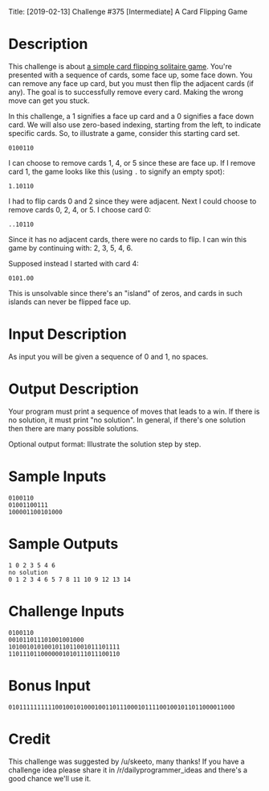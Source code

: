 Title: [2019-02-13] Challenge #375 [Intermediate] A Card Flipping Game


# Description

This challenge is about [a simple card flipping solitaire
game](https://www.youtube.com/watch?v=CCxs-tu8tOU). You're presented
with a sequence of cards, some face up, some face down. You can remove
any face up card, but you must then flip the adjacent cards (if any).
The goal is to successfully remove every card. Making the wrong move can
get you stuck.

In this challenge, a 1 signifies a face up card and a 0 signifies a face
down card. We will also use zero-based indexing, starting from the left,
to indicate specific cards. So, to illustrate a game, consider this
starting card set.

    0100110

I can choose to remove cards 1, 4, or 5 since these are face up. If I
remove card 1, the game looks like this (using `.` to signify an empty
spot):

    1.10110

I had to flip cards 0 and 2 since they were adjacent. Next I could
choose to remove cards 0, 2, 4, or 5. I choose card 0:

    ..10110

Since it has no adjacent cards, there were no cards to flip. I can win
this game by continuing with: 2, 3, 5, 4, 6.

Supposed instead I started with card 4:

    0101.00

This is unsolvable since there's an "island" of zeros, and cards in such
islands can never be flipped face up.

# Input Description

As input you will be given a sequence of 0 and 1, no spaces.

# Output Description

Your program must print a sequence of moves that leads to a win. If
there is no solution, it must print "no solution". In general, if
there's one solution then there are many possible solutions.

Optional output format: Illustrate the solution step by step.

# Sample Inputs

    0100110
    01001100111
    100001100101000

# Sample Outputs

    1 0 2 3 5 4 6
    no solution
    0 1 2 3 4 6 5 7 8 11 10 9 12 13 14

# Challenge Inputs

    0100110
    001011011101001001000
    1010010101001011011001011101111
    1101110110000001010111011100110

# Bonus Input

    010111111111100100101000100110111000101111001001011011000011000

# Credit

This challenge was suggested by /u/skeeto, many thanks! If you have a challenge idea please share it in /r/dailyprogrammer_ideas and there's a good chance we'll use it. 